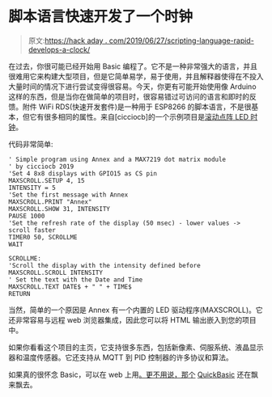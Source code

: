 # 脚本语言快速开发了一个时钟

> 原文:[https://hack aday . com/2019/06/27/scripting-language-rapid-develops-a-clock/](https://hackaday.com/2019/06/27/scripting-language-rapidly-develops-a-clock/)

在过去，你很可能已经开始用 Basic 编程了。它不是一种非常强大的语言，并且很难用它来构建大型项目，但是它简单易学，易于使用，并且解释器使得在不投入大量时间的情况下进行尝试变得很容易。今天，你更有可能开始使用像 Arduino 这样的东西，但是当你在做简单的项目时，很容易错过可访问的语言和即时的反馈。附件 WiFi RDS(快速开发套件)是一种用于 ESP8266 的脚本语言，不是很基本，但它有很多相同的属性。来自[cicciocb]的一个示例项目是[滚动点阵 LED 时钟](https://sites.google.com/site/annexwifi/projects/3d-printed-clock)。

代码非常简单:

```
' Simple program using Annex and a MAX7219 dot matrix module
' by cicciocb 2019
'Set 4 8x8 displays with GPIO15 as CS pin
MAXSCROLL.SETUP 4, 15
INTENSITY = 5
'Set the first message with Annex
MAXSCROLL.PRINT "Annex"
MAXSCROLL.SHOW 31, INTENSITY
PAUSE 1000
'Set the refresh rate of the display (50 msec) - lower values -> scroll faster
TIMER0 50, SCROLLME
WAIT

SCROLLME:
'Scroll the display with the intensity defined before
MAXSCROLL.SCROLL INTENSITY 
' Set the text with the Date and Time
MAXSCROLL.TEXT DATE$ + " " + TIME$
RETURN
```

当然，简单的一个原因是 Annex 有一个内置的 LED 驱动程序(MAXSCROLL)。它还非常容易与远程 web 浏览器集成，因此您可以将 HTML 输出嵌入到您的项目中。

如果你看看这个项目的主页，它支持很多东西，包括新像素、伺服系统、液晶显示器和温度传感器。它还支持从 MQTT 到 PID 控制器的许多协议和算法。

如果真的很怀念 Basic，可以在 web 上用[。更不用说，那个](https://hackaday.com/2018/09/17/its-the-web-basically/) [QuickBasic](https://hackaday.com/2018/02/22/quickbasic-lives-on-with-qb64/) 还在飘来飘去。